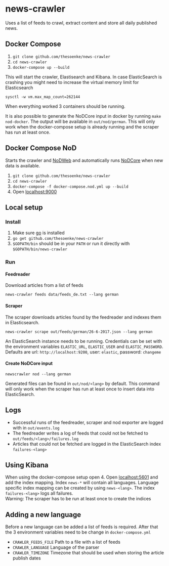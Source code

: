 # news-crawler

Uses a list of feeds to crawl, extract content and store all daily published news.

## Docker Compose
1. `git clone github.com/thesoenke/news-crawler`
2. `cd news-crawler`
3. `docker-compose up --build`

This will start the crawler, Elastisearch and Kibana. In case ElasticSearch is crashing you might need to increase the virtual memory limit for Elasticsearch

    sysctl -w vm.max_map_count=262144

When everything worked 3 containers should be running.

It is also possible to generate the NoDCore input in docker by running `make nod-docker`. The output will be available in `out/nod/german`. This will only work when the docker-compose setup is already running and the scraper has run at least once.

## Docker Compose NoD
Starts the crawler and [NoDWeb](https://github.com/uhh-lt/NoDWeb) and automatically runs [NoDCore](https://github.com/uhh-lt/NoDCore) when new data is available.
1. `git clone github.com/thesoenke/news-crawler`
2. `cd news-crawler`
3. `docker-compose -f docker-compose.nod.yml up --build`
4. Open [localhost:9000](localhost:9000)

## Local setup
### Install
1. Make sure [go](https://golang.org) is installed
2. `go get github.com/thesoenke/news-crawler`
3. `$GOPATH/bin` should be in your `PATH` or run it directly with `$GOPATH/bin/news-crawler`

### Run
#### Feedreader
Download articles from a list of feeds

    news-crawler feeds data/feeds_de.txt --lang german

#### Scraper
The scraper downloads articles found by the feedreader and indexes them in Elasticsearch.

    news-crawler scrape out/feeds/german/26-6-2017.json --lang german

An ElasticSearch instance needs to be running. Credentials can be set with the environment variables `ELASTIC_URL`, `ELASTIC_USER` and `ELASTIC_PASSWORD`. Defaults are url: `http://localhost:9200`, user: `elastic`, password: `changeme`

#### Create NoDCore input

    newscrawler nod --lang german

Generated files can be found in `out/nod/<lang>` by default. This command will only work when the scraper has run at least once to insert data into ElasticSearch.

## Logs
- Successful runs of the feedreader, scraper and nod exporter are logged with in `out/events.log`
- The feedreader writes a log of feeds that could not be fetched to `out/feeds/<lang>/failures.log`
- Articles that could not be fetched are logged in the ElasticSearch index `failures-<lang>`

## Using Kibana
When using the docker-compose setup open 4. Open [localhost:5601](localhost:5601) and add the index mapping. Index `news-*` will contain all languages. Language specific index mapping can be created by using `news-<lang>`. The index `failures-<lang>` logs all failures. \
Warning: The scraper has to be run at least once to create the indices

## Adding a new language
Before a new language can be added a list of feeds is required. After that the 3 environment variables need to be change in `docker-compose.yml`
- `CRAWLER_FEEDS_FILE` Path to a file with a list of feeds
- `CRAWLER_LANGUAGE` Language of the parser
- `CRAWLER_TIMEZONE` Timezone that should be used when storing the article publish dates